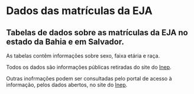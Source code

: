 # Dados das matrículas da EJA

## Tabelas de dados sobre as matrículas da EJA no estado da Bahia e em Salvador.

As tabelas contêm informações sobre sexo, faixa etária e raça.

Todos os dados são informações públicas retiradas do site do [Inep](https://www.gov.br/inep/pt-br/acesso-a-informacao/dados-abertos/inep-data/estatisticas-censo-escolar).

Outras inofrmações podem ser consultadas pelo portal de acesso à informação, pelos dados abertos, no site do [Inep](https://www.gov.br/inep/pt-br/acesso-a-informacao/dados-abertos/inep-data).

